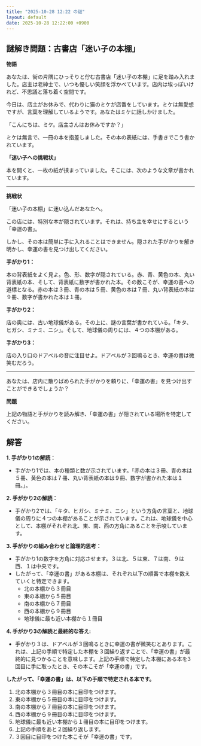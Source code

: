 ```yaml
---
title: "2025-10-28 12:22 の謎"
layout: default
date: 2025-10-28 12:22:00 +0900
---
```

## 謎解き問題：古書店「迷い子の本棚」

**物語**

あなたは、街の片隅にひっそりと佇む古書店「迷い子の本棚」に足を踏み入れました。店主は老紳士で、いつも優しい笑顔を浮かべています。店内は埃っぽいけれど、不思議と落ち着く空間です。

今日は、店主がお休みで、代わりに猫のミケが店番をしています。ミケは無愛想ですが、言葉を理解しているようです。あなたはミケに話しかけました。

「こんにちは、ミケ。店主さんはお休みですか？」

ミケは無言で、一冊の本を指差しました。その本の表紙には、手書きでこう書かれています。

**「迷い子への挑戦状」**

本を開くと、一枚の紙が挟まっていました。そこには、次のような文章が書かれています。

---

**挑戦状**

「迷い子の本棚」に迷い込んだあなたへ。

この店には、特別な本が隠されています。それは、持ち主を幸せにするという「幸運の書」。

しかし、その本は簡単に手に入れることはできません。隠された手がかりを解き明かし、幸運の書を見つけ出してください。

**手がかり1：**

本の背表紙をよく見よ。色、形、数字が隠されている。赤、青、黄色の本、丸い背表紙の本、そして、背表紙に数字が書かれた本。その数こそが、幸運の書への道標となる。赤の本は３冊、青の本は５冊、黄色の本は７冊、丸い背表紙の本は９冊、数字が書かれた本は１冊。

**手がかり2：**

店の奥には、古い地球儀がある。その上に、謎の言葉が書かれている。「キタ、ヒガシ、ミナミ、ニシ」。そして、地球儀の周りには、４つの本棚がある。

**手がかり3：**

店の入り口のドアベルの音に注目せよ。ドアベルが３回鳴るとき、幸運の書は微笑むだろう。

---

あなたは、店内に散りばめられた手がかりを頼りに、「幸運の書」を見つけ出すことができるでしょうか？

**問題**

上記の物語と手がかりを読み解き、「幸運の書」が隠されている場所を特定してください。

## 解答

**1. 手がかり1の解読：**

*   手がかり1では、本の種類と数が示されています。「赤の本は３冊、青の本は５冊、黄色の本は７冊、丸い背表紙の本は９冊、数字が書かれた本は１冊。」。

**2. 手がかり2の解読：**

*   手がかり2では、「キタ、ヒガシ、ミナミ、ニシ」という方角の言葉と、地球儀の周りに４つの本棚があることが示されています。これは、地球儀を中心として、本棚がそれぞれ北、東、南、西の方角にあることを示唆しています。

**3. 手がかりの組み合わせと論理的思考：**

*   手がかり1の数字を方角に対応させます。３は北、５は東、７は南、９は西、１は中央です。
*   したがって、「幸運の書」がある本棚は、それぞれ以下の順番で本棚を数えていくと特定できます。
    *   北の本棚から３冊目
    *   東の本棚から５冊目
    *   南の本棚から７冊目
    *   西の本棚から９冊目
    *   地球儀に最も近い本棚から１冊目

**4. 手がかり3の解読と最終的な答え:**

*   手がかり３は、ドアベルが３回鳴るときに幸運の書が微笑むとあります。これは、上記の手順で特定した本棚を３回繰り返すことで、「幸運の書」が最終的に見つかることを意味します。上記の手順で特定した本棚にある本を3回目に手に取ったとき、その本こそが「幸運の書」です。

**したがって、「幸運の書」は、以下の手順で特定される本です。**

1.  北の本棚から３冊目の本に目印をつけます。
2.  東の本棚から５冊目の本に目印をつけます。
3.  南の本棚から７冊目の本に目印をつけます。
4.  西の本棚から９冊目の本に目印をつけます。
5.  地球儀に最も近い本棚から１冊目の本に目印をつけます。
6.  上記の手順をあと２回繰り返します。
7.  ３回目に目印をつけた本こそが「幸運の書」です。
